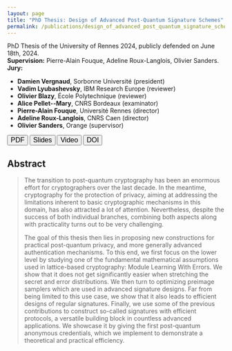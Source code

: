 ```yaml
---
layout: page
title: "PhD Thesis: Design of Advanced Post-Quantum Signature Schemes"
permalink: /publications/design_of_advanced_post_quantum_signature_schemes
---
```


PhD Thesis of the University of Rennes 2024, publicly defended on June 18th, 2024.  
**Supervision:** Pierre-Alain Fouque, Adeline Roux-Langlois, Olivier Sanders.  
**Jury:**
- **Damien Vergnaud**, Sorbonne Université (president)  
- **Vadim Lyubashevsky**, IBM Research Europe (reviewer)  
- **Olivier Blazy**, École Polytechnique (reviewer)  
- **Alice Pellet--Mary**, CNRS Bordeaux (examinator)  
- **Pierre-Alain Fouque**, Université Rennes (director)  
- **Adeline Roux-Langlois**, CNRS Caen (director)  
- **Olivier Sanders**, Orange (supervisor)  
 

<a href="/assets/pub/manuscript.pdf" target="_blank" style="text-decoration: none;"><button class="mybutton" onmouseover="this.style.backgroundColor='#337076'; this.style.color='#FFFFFF'; this.querySelector('span').style.paddingRight = '16px'; this.querySelector('span').querySelector('span').style.opacity = '1'; this.querySelector('span').querySelector('span').style.right = '0';" onmouseout="this.style.backgroundColor='#FFFFFF'; this.style.color='#337076'; this.querySelector('span').style.paddingRight = '0'; this.querySelector('span').querySelector('span').style.opacity = '0'; this.querySelector('span').querySelector('span').style.right = '-20px';"><span style="cursor: pointer; display: inline-block; position: relative; transition: 0.5s; font-size: 16px;">PDF <span style="position: absolute; opacity: 0; top: 0; right: -20px; transition: 0.5s;">&#xbb;</span></span></button></a>
<a href="/assets/slides/2024-06-18_defense_slides.pdf" target="_blank" style="text-decoration: none;"><button class="mybutton" onmouseover="this.style.backgroundColor='#337076'; this.style.color='#FFFFFF'; this.querySelector('span').style.paddingRight = '12px'; this.querySelector('span').querySelector('span').style.opacity = '1'; this.querySelector('span').querySelector('span').style.right = '0';" onmouseout="this.style.backgroundColor='#FFFFFF'; this.style.color='#337076'; this.querySelector('span').style.paddingRight = '0'; this.querySelector('span').querySelector('span').style.opacity = '0'; this.querySelector('span').querySelector('span').style.right = '-20px';"><span style="cursor: pointer; display: inline-block; position: relative; transition: 0.5s; font-size: 16px;">Slides <span style="position: absolute; opacity: 0; top: 0; right: -20px; transition: 0.5s;">&#xbb;</span></span></button></a>
<a href="https://youtu.be/Kwz9_7LnwNE" target="_blank" style="text-decoration: none;"><button class="mybutton" onmouseover="this.style.backgroundColor='#337076'; this.style.color='#FFFFFF'; this.querySelector('span').style.paddingRight = '12px'; this.querySelector('span').querySelector('span').style.opacity = '1'; this.querySelector('span').querySelector('span').style.right = '0';" onmouseout="this.style.backgroundColor='#FFFFFF'; this.style.color='#337076'; this.querySelector('span').style.paddingRight = '0'; this.querySelector('span').querySelector('span').style.opacity = '0'; this.querySelector('span').querySelector('span').style.right = '-20px';"><span style="cursor: pointer; display: inline-block; position: relative; transition: 0.5s; font-size: 16px;">Video <span style="position: absolute; opacity: 0; top: 0; right: -20px; transition: 0.5s;">&#xbb;</span></span></button></a>
<a href="https://theses.hal.science/tel-04696615" target="_blank" style="text-decoration: none;"><button class="mybutton" onmouseover="this.style.backgroundColor='#337076'; this.style.color='#FFFFFF'; this.querySelector('span').style.paddingRight = '12px'; this.querySelector('span').querySelector('span').style.opacity = '1'; this.querySelector('span').querySelector('span').style.right = '0';" onmouseout="this.style.backgroundColor='#FFFFFF'; this.style.color='#337076'; this.querySelector('span').style.paddingRight = '0'; this.querySelector('span').querySelector('span').style.opacity = '0'; this.querySelector('span').querySelector('span').style.right = '-20px';"><span style="cursor: pointer; display: inline-block; position: relative; transition: 0.5s; font-size: 16px;">DOI <span style="position: absolute; opacity: 0; top: 0; right: -20px; transition: 0.5s;">&#xbb;</span></span></button></a>    

## Abstract
> The transition to post-quantum cryptography has been an enormous effort for cryptographers over the last decade. In the meantime, cryptography for the protection of privacy, aiming at addressing the limitations inherent to basic cryptographic mechanisms in this domain, has also attracted a lot of attention. Nevertheless, despite the success of both individual branches, combining both aspects along with practicality turns out to be very challenging.
>
> The goal of this thesis then lies in proposing new constructions for practical post-quantum privacy, and more generally advanced authentication mechanisms. To this end, we first focus on the lower level by studying one of the fundamental mathematical assumptions used in lattice-based cryptography: Module Learning With Errors. We show that it does not get significantly easier when stretching the secret and error distributions. We then turn to optimizing preimage samplers which are used in advanced signature designs. Far from being limited to this use case, we show that it also leads to efficient designs of regular signatures. Finally, we use some of the previous contributions to construct so-called signatures with efficient protocols, a versatile building block in countless advanced applications. We showcase it by giving the first post-quantum anonymous credentials, which we implement to demonstrate a theoretical and practical efficiency.